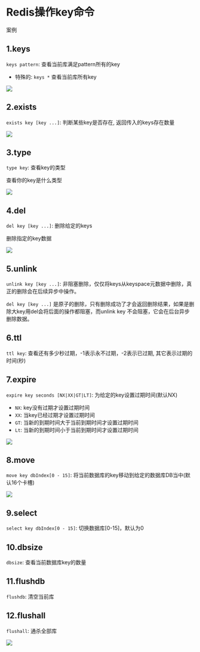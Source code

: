 # Redis操作key命令

案例

## 1.keys

`keys pattern`: 查看当前库满足pattern所有的key
- 特殊的: `keys *` 查看当前库所有key

![](images/4.查看当前库所有key.jpg)

## 2.exists

`exists key [key ...]`: 判断某些key是否存在, 返回传入的keys存在数量

![](images/5.判断key是否存在.jpg)

## 3.type

`type key`: 查看key的类型

查看你的key是什么类型

![](images/6.判断key类型.jpg)

## 4.del

`del key [key ...]`: 删除给定的keys

删除指定的key数据

![](images/7.删除key.jpg)

## 5.unlink

`unlink key [key ...]`: 非阻塞删除，仅仅将keys从keyspace元数据中删除，真正的删除会在后续异步中操作。

`del key [key ...]` 是原子的删除，只有删除成功了才会返回删除结果，如果是删除大key用del会将后面的操作都阻塞，而unlink key 不会阻塞，它会在后台异步删除数据。

## 6.ttl

`ttl key`: 查看还有多少秒过期，-1表示永不过期，-2表示已过期, 其它表示过期的时间(秒)

## 7.expire

`expire key seconds [NX|XX|GT|LT]`: 为给定的key设置过期时间(默认NX)
- `NX`: key没有过期才设置过期时间
- `XX`: 当key已经过期才设置过期时间
- `GT`: 当新的到期时间大于当前到期时间才设置过期时间
- `Lt`: 当新的到期时间小于当前到期时间才设置过期时间


![](images/8.设置过期时间.jpg)

## 8.move

`move key dbIndex[0 - 15]`: 将当前数据库的key移动到给定的数据库DB当中(默认16个卡槽)


![](images/9.redis数据移动.jpg)

## 9.select

`select key dbIndex[0 - 15]`: 切换数据库[0-15]，默认为0

## 10.dbsize

`dbsize`: 查看当前数据库key的数量

## 11.flushdb

`flushdb`: 清空当前库

## 12.flushall

`flushall`: 通杀全部库

![](images/10.清空数据库.jpg)





